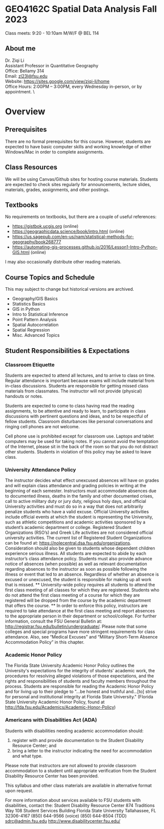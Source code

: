 # GEO4162C Spatial Data Analysis Fall 2023

Class meets: 9:20 - 10:10am M/W/F @ BEL 114

## About me

Dr. Ziqi Li \
Assistant Professor in Quantitative Geography \
Office: Bellamy 314 \
Email: zl23l@fsu.edu \
Website: https://sites.google.com/view/ziqi-li/home \
Office Hours: 2:00PM – 3:00PM, every Wednesday in-person, or by appointment. \

# Overview
## Prerequisites

There are no formal prerequisites for this course. However, students are expected to have basic computer skills and working knowledge of either Windows/Mac in order to complete assignments.

## Class Resources

We will be using Canvas/Github sites for hosting course materials. Students are expected to check sites regularly for announcements, lecture slides, materials, grades, assignments, and other postings.

## Textbooks

No requirements on textbooks, but there are a couple of useful references:
- https://gistbok.ucgis.org (online)
- https://geographicdata.science/book/intro.html (online)
- https://us.sagepub.com/en-us/nam/statistical-methods-for-geography/book268777
- https://automating-gis-processes.github.io/2016/Lesson1-Intro-Python-GIS.html (online)

I may also occasionally distribute other reading materials.

## Course Topics and Schedule

This may subject to change but historical versions are archived.
- Geography/GIS Basics
- Statistics Basics
- GIS in Python
- Intro to Statistical Inference
- Point Pattern Analysis
- Spatial Autocorrelation
- Spatial Regression
- Misc. Advanced Topics


## Student Responsibilities & Expectations

### Classroom Etiquette
Students are expected to attend all lectures, and to arrive to class on time. Regular attendance is important because exams will include material from in-class discussions. Students are responsible for getting missed class materials from classmates. The instructor will not provide (physical) handouts or notes. 

Students are expected to come to class having read the reading assignments, to be attentive and ready to learn, to participate in class discussions with pertinent questions and ideas, and to be respectful of fellow students. Classroom disturbances like personal conversations and ringing cell phones are not welcome.

Cell phone use is prohibited except for classroom use. Laptops and tablet computers may be used for taking notes. If you cannot avoid the temptation of the Internet, please sit in the back of the room so that you do not distract other students. Students in violation of this policy may be asked to leave class.

### University Attendance Policy

The instructor decides what effect unexcused absences will have on grades and will explain class attendance and grading policies in writing at the beginning of each semester. Instructors must accommodate absences due to documented illness, deaths in the family and other documented crises, call to active military duty or jury duty, religious holy days, and official University activities and must do so in a way that does not arbitrarily penalize students who have a valid excuse. Official University activities include official events at which the student is representing the University, such as athletic competitions and academic activities sponsored by a student’s academic department or college. Registered Student Organizations (RSO’s) and Greek Life activities are not considered official university activities. The current list of Registered Student Organizations can be found at: https://nolecentral.dsa.fsu.edu/organizations. Consideration should also be given to students whose dependent children experience serious illness. All students are expected to abide by each instructor’s class attendance policy. Students must also provide advance notice of absences (when possible) as well as relevant documentation regarding absences to the instructor as soon as possible following the illness or event that led to an absence. Regardless of whether an absence is excused or unexcused, the student is responsible for making up all work that is missed. ** University-wide policy requires all students to attend the first class meeting of all classes for which they are registered. Students who do not attend the first class meeting of a course for which they are registered will be dropped from the course by the academic department that offers the course. **  In order to enforce this policy, instructors are required to take attendance at the first class meeting and report absences to the appropriate person in their department or school/college. For further information, consult the FSU General Bulletin at: http://registrar.fsu.edu/bulletin/undergraduate/. Please note that some colleges and special programs have more stringent requirements for class attendance. Also, see “Medical Excuses” and “Military Short-Term Absence Accommodation Policy” in this chapter.

### Academic Honor Policy

The Florida State University Academic Honor Policy outlines the University's expectations for the integrity of students' academic work, the procedures for resolving alleged violations of those expectations, and the rights and responsibilities of students and faculty members throughout the process. Students are responsible for reading the Academic Honor Policy and for living up to their pledge to "...be honest and truthful and...[to] strive for personal and institutional integrity at Florida State University." (Florida State University Academic Honor Policy, found at http://fda.fsu.edu/Academics/Academic-Honor-Policy)

### Americans with Disabilities Act (ADA)

Students with disabilities needing academic accommodation should:
1)	register with and provide documentation to the Student Disability Resource Center; and
2)	bring a letter to the instructor indicating the need for accommodation and what type.

Please note that instructors are not allowed to provide classroom accommodation to a student until appropriate verification from the Student Disability Resource Center has been provided.

This syllabus and other class materials are available in alternative format upon request.

For more information about services available to FSU students with disabilities, contact the:
Student Disability Resource Center
874 Traditions Way
108 Student Services Building
Florida State University
Tallahassee, FL 32306-4167
(850) 644-9566 (voice)
(850) 644-8504 (TDD)
sdrc@admin.fsu.edu
http://www.disabilitycenter.fsu.edu/




